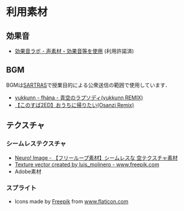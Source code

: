 # 利用素材

## 効果音

* [効果音ラボ - 声素材・効果音等を使用](https://soundeffect-lab.info/) (利用許諾済)

## BGM

BGMは[SARTRAS](https://sartras.or.jp/)で授業目的による公衆送信の範囲で使用しています．

* [yukkunn - fhána - 青空のラプソディ(yukkunn REMIX)](https://soundcloud.com/yukkunnaf/aozoranoyukkunnremix)
* [【このすば2ED】おうちに帰りたい(Osanzi Remix)](https://soundcloud.com/3oc-b/ouchinikaeritai-osanziremix)

## テクスチャ

### シームレステクスチャ

* [Neuro! Image - 【フリーループ素材】シームレスな 空テクスチャ素材](https://www.pixiv.net/artworks/38327179)
* <a href='https://www.freepik.com/vectors/texture'>Texture vector created by luis_molinero - www.freepik.com</a>
* Adobe素材

### スプライト

* Icons made by <a href="https://www.flaticon.com/authors/freepik" title="Freepik">Freepik</a> from <a href="https://www.flaticon.com/" title="Flaticon"> www.flaticon.com</a>